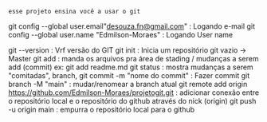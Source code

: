     esse projeto ensina você a usar o git


git config --global user.email"desouza.fn@gmail.com"  :  Logando e-mail
git config --global user.name "Edmilson-Moraes"  :  Logando User name

git --version  : Vrf versão do GIT
git init  :  Inicia um repositório git vazio  -> Master
git add  :  manda os arquivos pra área de stading / mudanças a serem add  (commit)
    ex:  git add readme.md 
git status  :  mostra mudanças a serem "comitadas", branch, 
git commit -m "nome do commit"  :  Fazer commit
git branch -M "main"  :  mudar/renomear a branch atual
git remote add origin https://github.com/Edmilson-Moraes/projetogit.git  : adicionar conexão entre o repositório local e o repositório do github através do nick (origin)
git push -u origin main  :  empurra o repositório local para o github

